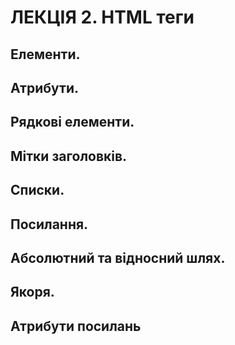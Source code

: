 # ЛЕКЦІЯ 2. HTML теги
## Елементи.
## Атрибути.
## Рядкові елементи.
## Мітки заголовків.
## Списки.
## Посилання.
## Абсолютний та відносний шлях.
## Якоря.
## Атрибути посилань